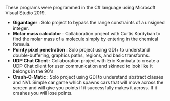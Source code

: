 These programs were programmed in the C# language using Microsoft Visual Studio 2019.

- **Gigantager** : Solo project to bypass the range constraints of a unsigned integer.
- **Molar mass calculator** : Collaboration project with Curtis Kordyban to find the molar mass of a molecule simply by entering in the chemical formula.
- **Pointy pixel penetration** : Solo project using GDI+ to understand double-buffering, graphics paths, regions, and basic transforms.
- **UDP Chat Client** : Collaboration project with Eric Kumbata to create a UDP Chat client for user communication and skinned to look like it belongs in the 90's
- **Crash-O-Matic** : Solo project using GDI to understand abstract classes and NVI. Simple car game which spawns cars that will move across the screen and will give you points if it successfully makes it across. If it crashes you will lose points.

